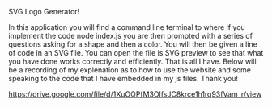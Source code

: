 SVG Logo Generator!

In this application you will find a command line terminal to where if you implement the code node index.js you are then prompted with a series of questions asking for a shape and then a color. You will then be given a line of code in an SVG file. You can open the file is SVG preview to see that what you have done works correctly and efficiently. That is all I have. Below will be a recording of my explenation as to how to use the website and some speaking to the code that I have embedded in my js files. Thank you!

https://drive.google.com/file/d/1XuOQPfM3OlfsJC8krce1h1rq93fVam_r/view
